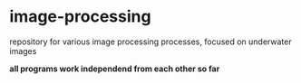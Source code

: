 # image-processing
repository for various image processing processes, focused on underwater images

**all programs work independend from each other so far**
